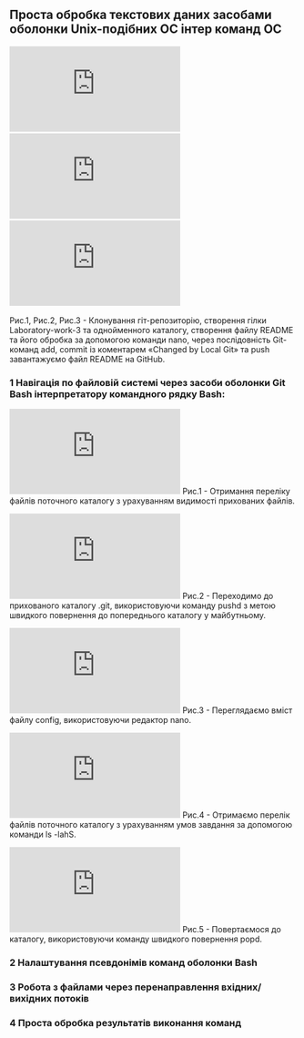 ## Проста обробка текстових даних засобами оболонки Unix-подібних ОС інтер команд ОС

![image](https://github.com/KostyaBalaban/Laboratory-work-3/blob/main/Laboratory-work-3/imagesforREADME/2.1.1.pdf)
![image](https://github.com/KostyaBalaban/Laboratory-work-3/blob/main/Laboratory-work-3/imagesforREADME/2.1.1.5.pdf)
![image](https://github.com/KostyaBalaban/Laboratory-work-3/blob/main/Laboratory-work-3/imagesforREADME/2.1.1.6.pdf)

Рис.1, Рис.2, Рис.3 - Клонування гіт-репозиторію, створення гілки Laboratory-work-3 та однойменного каталогу, створення файлу README та його обробка за допомогою команди nano, через послідовність Git-команд add, commit із коментарем «Changed by Local Git» та push завантажуємо файл README на GitHub.

### 1 Навігація по файловій системі через засоби оболонки Git Bash інтерпретатору командного рядку Bash:

![image](https://github.com/KostyaBalaban/Laboratory-work-3/blob/main/Laboratory-work-3/imagesforREADME/2.2.1.pdf)
Рис.1 - Отримання переліку файлів поточного каталогу з урахуванням видимості прихованих файлів.

![image](https://github.com/KostyaBalaban/Laboratory-work-3/blob/main/Laboratory-work-3/imagesforREADME/2.2.2.pdf)
Рис.2 - Переходимо до прихованого каталогу .git, використовуючи команду pushd з метою швидкого повернення до попереднього каталогу у майбутньому.

![image](https://github.com/KostyaBalaban/Laboratory-work-3/blob/main/Laboratory-work-3/imagesforREADME/2.2.3.pdf)
Рис.3 - Переглядаємо вміст файлу config, використовуючи редактор nano.

![image](https://github.com/KostyaBalaban/Laboratory-work-3/blob/main/Laboratory-work-3/imagesforREADME/2.2.4.pdf)
Рис.4 - Отримаємо перелік файлів поточного каталогу з урахуванням умов завдання за допомогою команди ls -lahS.

![image](https://github.com/KostyaBalaban/Laboratory-work-3/blob/main/Laboratory-work-3/imagesforREADME/2.2.5.pdf)
Рис.5 - Повертаємося до каталогу, використовуючи команду швидкого повернення popd.

### 2 Налаштування псевдонімів команд оболонки Bash

### 3 Робота з файлами через перенаправлення вхідних/вихідних потоків

### 4 Проста обробка результатів виконання команд
